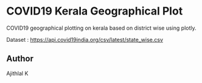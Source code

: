 # COVID19 Kerala Geographical Plot

  COVID19 geographical plotting on kerala based on district wise using plotly.
  
  Dataset : https://api.covid19india.org/csv/latest/state_wise.csv

## Author
  
  Ajithlal K
